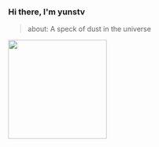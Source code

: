 ### Hi there, I'm yunstv

> about: A speck of dust in the universe

<a href="https://github.com/yunstv">
  <picture>
    <source
      srcset="https://github-readme-stats-sigma-five.vercel.app/api?username=yunstv&layout=compac&show_icons=true&count_private=true&theme=radical"
      media="(prefers-color-scheme: dark)"
    />
    <source
      srcset="https://github-readme-stats-sigma-five.vercel.app/api?username=yunstv&layout=normal&show_icons=true&count_private=true"
      media="(prefers-color-scheme: light), (prefers-color-scheme: no-preference)"
    />
    <img height=200 align="center" src="https://github-readme-stats-sigma-five.vercel.app/api?username=yunstv&show_icons=true" />
  </picture>
</a>
